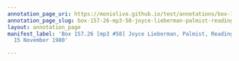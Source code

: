 ```yaml
---
annotation_page_uri: https://moniolivo.github.io/test/annotations/box-157-26-mp3-58-joyce-lieberman-palmist-reading-of-gloria-15-november-1980-canvas-1-relationships.json
annotation_page_slug: box-157-26-mp3-58-joyce-lieberman-palmist-reading-of-gloria-15-november-1980-canvas-1-relationships
layout: annotation_page
manifest_label: 'Box 157.26 [mp3 #58] Joyce Lieberman, Palmist, Reading of Gloria,
  15 November 1980'

---
```

